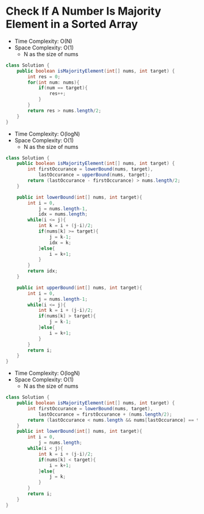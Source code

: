 # Check If A Number Is Majority Element in a Sorted Array

- Time Complexity: O(N)
- Space Complexity: O(1)
  - N as the size of nums

```java
class Solution {
    public boolean isMajorityElement(int[] nums, int target) {
        int res = 0;
        for(int num: nums){
            if(num == target){
                res++;
            }
        }
        return res > nums.length/2;
    }
}
```

- Time Complexity: O(logN)
- Space Complexity: O(1)
  - N as the size of nums

```java
class Solution {
    public boolean isMajorityElement(int[] nums, int target) {
        int firstOccurance = lowerBound(nums, target),
            lastOccurance = upperBound(nums, target);
        return (lastOccurance - firstOccurance) > nums.length/2;
    }

    public int lowerBound(int[] nums, int target){
        int i = 0,
            j = nums.length-1,
            idx = nums.length;
        while(i <= j){
            int k = i + (j-i)/2;
            if(nums[k] >= target){
                j = k-1;
                idx = k;
            }else{
                i = k+1;
            }
        }
        return idx;
    }

    public int upperBound(int[] nums, int target){
        int i = 0, 
            j = nums.length-1;
        while(i <= j){
            int k = i + (j-i)/2;
            if(nums[k] > target){
                j = k-1;
            }else{
                i = k+1;
            }
        }
        return i;
    }
}
```

- Time Complexity: O(logN)
- Space Complexity: O(1)
  - N as the size of nums

```java
class Solution {
    public boolean isMajorityElement(int[] nums, int target) {
        int firstOccurance = lowerBound(nums, target),
            lastOccurance = firstOccurance + (nums.length/2);
        return (lastOccurance < nums.length && nums[lastOccurance] == target);
    } 
    public int lowerBound(int[] nums, int target){
        int i = 0,
            j = nums.length;
        while(i < j){
            int k = i + (j-i)/2;
            if(nums[k] < target){
                i = k+1;
            }else{
                j = k;
            }
        }
        return i;
    }
}
```